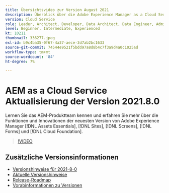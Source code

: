 ```yaml
---
title: Übersichtsvideo zur Version August 2021
description: Überblick über die Adobe Experience Manager as a Cloud Service-Version 2021.8.0.
version: Cloud Service
role: Leader, Architect, Developer, Data Architect, Data Engineer, Admin, User
level: Beginner, Intermediate, Experienced
kt: 10211
thumbnail: 336277.jpeg
exl-id: b9c4ba35-0f67-4a37-aece-3d7ab2bc1633
source-git-commit: 74544e9521f5bdd97a8d8b4c7f3a9d4a0c1025ad
workflow-type: tm+mt
source-wordcount: '84'
ht-degree: 7%

---
```


# AEM as a Cloud Service Aktualisierung der Version 2021.8.0

Lernen Sie das AEM-Produktteam kennen und erfahren Sie mehr über die Funktionen und Innovationen der neuesten Version von Adobe Experience Manager [!DNL Assets Essentials], [!DNL Sites], [!DNL Screens], [!DNL Forms] und [!DNL Cloud Foundation].

>[!VIDEO](https://video.tv.adobe.com/v/336277/?quality=12&learn=on)

## Zusätzliche Versionsinformationen

* [Versionshinweise für 2021-8-0](https://experienceleague.adobe.com/docs/experience-manager-cloud-service/content/release-notes/release-notes/2021/release-notes-2021-8-0.html)
* [Aktuelle Versionshinweise](https://experienceleague.adobe.com/docs/experience-manager-cloud-service/content/release-notes/home.html)
* [Release-Roadmap](https://experienceleague.adobe.com/docs/experience-manager-release-information/aem-release-updates/update-releases-roadmap.html?lang=de)
* [Vorabinformationen zu Versionen](https://experienceleague.adobe.com/docs/experience-manager-cloud-service/content/release-notes/prerelease.html)
